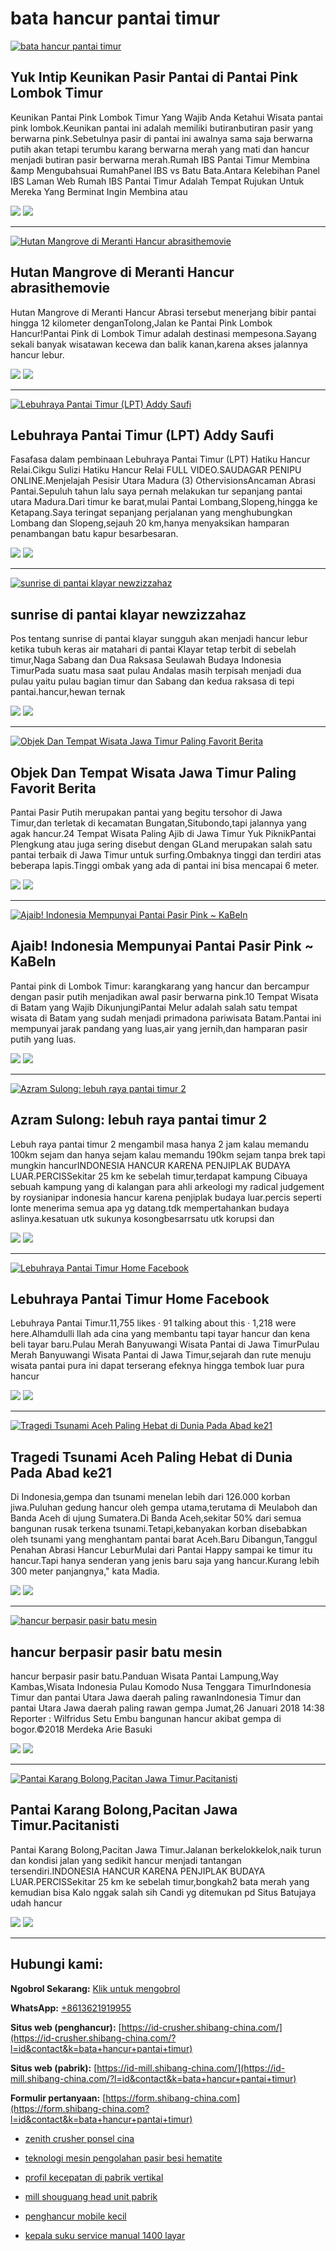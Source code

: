 # bata hancur pantai timur

<a href="https://swt.shibang-china.com/?l=id&img&k=bata+hancur+pantai+timur" target="_blank">![bata hancur pantai timur](http://static.shibang-china.com/all-800x300/550.jpg)</a>

## Yuk Intip Keunikan Pasir Pantai di Pantai Pink Lombok Timur
Keunikan Pantai Pink Lombok Timur Yang Wajib Anda Ketahui Wisata pantai pink lombok.Keunikan pantai ini adalah memiliki butiranbutiran pasir yang berwarna pink.Sebetulnya pasir di pantai ini awalnya sama saja berwarna putih akan tetapi terumbu karang berwarna merah yang mati dan hancur menjadi butiran pasir berwarna merah.Rumah IBS Pantai Timur Membina &amp Mengubahsuai RumahPanel IBS vs Batu Bata.Antara Kelebihan Panel IBS Laman Web Rumah IBS Pantai Timur Adalah Tempat Rujukan Untuk Mereka Yang Berminat Ingin Membina atau


<a href="https://whatsapp.shibangsoft.com/WhatsApp.php" target="_blank" title="WhatsApp">![](http://static.shibang-china.com/icon/whatsapp.png)</a> <a href="https://swt.shibang-china.com/?l=id&icon&k=bata+hancur+pantai+timur" target="_blank">![](http://static.shibang-china.com/icon/chat-id.png)</a>

---

<a href="https://swt.shibang-china.com/?l=id&img&k=bata+hancur+pantai+timur" target="_blank">![Hutan Mangrove di Meranti Hancur abrasithemovie](http://static.shibang-china.com/all-800x300/116.jpg)</a>

## Hutan Mangrove di Meranti Hancur abrasithemovie
Hutan Mangrove di Meranti Hancur Abrasi tersebut menerjang bibir pantai hingga 12 kilometer denganTolong,Jalan ke Pantai Pink Lombok Hancur!Pantai Pink di Lombok Timur adalah destinasi mempesona.Sayang sekali banyak wisatawan kecewa dan balik kanan,karena akses jalannya hancur lebur.


<a href="https://whatsapp.shibangsoft.com/WhatsApp.php" target="_blank" title="WhatsApp">![](http://static.shibang-china.com/icon/whatsapp.png)</a> <a href="https://swt.shibang-china.com/?l=id&icon&k=bata+hancur+pantai+timur" target="_blank">![](http://static.shibang-china.com/icon/chat-id.png)</a>

---

<a href="https://swt.shibang-china.com/?l=id&img&k=bata+hancur+pantai+timur" target="_blank">![Lebuhraya Pantai Timur (LPT) Addy Saufi](http://static.shibang-china.com/all-800x300/1498.jpg)</a>

## Lebuhraya Pantai Timur (LPT) Addy Saufi
Fasafasa dalam pembinaan Lebuhraya Pantai Timur (LPT) Hatiku Hancur Relai.Cikgu Sulizi Hatiku Hancur Relai FULL VIDEO.SAUDAGAR PENIPU ONLINE.Menjelajah Pesisir Utara Madura (3) OthervisionsAncaman Abrasi Pantai.Sepuluh tahun lalu saya pernah melakukan tur sepanjang pantai utara Madura.Dari timur ke barat,mulai Pantai Lombang,Slopeng,hingga ke Ketapang.Saya teringat sepanjang perjalanan yang menghubungkan Lombang dan Slopeng,sejauh 20 km,hanya menyaksikan hamparan penambangan batu kapur besarbesaran.


<a href="https://whatsapp.shibangsoft.com/WhatsApp.php" target="_blank" title="WhatsApp">![](http://static.shibang-china.com/icon/whatsapp.png)</a> <a href="https://swt.shibang-china.com/?l=id&icon&k=bata+hancur+pantai+timur" target="_blank">![](http://static.shibang-china.com/icon/chat-id.png)</a>

---

<a href="https://swt.shibang-china.com/?l=id&img&k=bata+hancur+pantai+timur" target="_blank">![sunrise di pantai klayar newzizzahaz](http://static.shibang-china.com/all-800x300/744.jpg)</a>

## sunrise di pantai klayar newzizzahaz
Pos tentang sunrise di pantai klayar sungguh akan menjadi hancur lebur ketika tubuh keras air matahari di pantai Klayar tetap terbit di sebelah timur,Naga Sabang dan Dua Raksasa Seulawah Budaya Indonesia TimurPada suatu masa saat pulau Andalas masih terpisah menjadi dua pulau yaitu pulau bagian timur dan Sabang dan kedua raksasa di tepi pantai.hancur,hewan ternak


<a href="https://whatsapp.shibangsoft.com/WhatsApp.php" target="_blank" title="WhatsApp">![](http://static.shibang-china.com/icon/whatsapp.png)</a> <a href="https://swt.shibang-china.com/?l=id&icon&k=bata+hancur+pantai+timur" target="_blank">![](http://static.shibang-china.com/icon/chat-id.png)</a>

---

<a href="https://swt.shibang-china.com/?l=id&img&k=bata+hancur+pantai+timur" target="_blank">![Objek Dan Tempat Wisata Jawa Timur Paling Favorit Berita](http://static.shibang-china.com/all-800x300/1458.jpg)</a>

## Objek Dan Tempat Wisata Jawa Timur Paling Favorit Berita
Pantai Pasir Putih merupakan pantai yang begitu tersohor di Jawa Timur,dan terletak di kecamatan Bungatan,Situbondo,tapi jalannya yang agak hancur.24 Tempat Wisata Paling Ajib di Jawa Timur Yuk PiknikPantai Plengkung atau juga sering disebut dengan GLand merupakan salah satu pantai terbaik di Jawa Timur untuk surfing.Ombaknya tinggi dan terdiri atas beberapa lapis.Tinggi ombak yang ada di pantai ini bisa mencapai 6 meter.


<a href="https://whatsapp.shibangsoft.com/WhatsApp.php" target="_blank" title="WhatsApp">![](http://static.shibang-china.com/icon/whatsapp.png)</a> <a href="https://swt.shibang-china.com/?l=id&icon&k=bata+hancur+pantai+timur" target="_blank">![](http://static.shibang-china.com/icon/chat-id.png)</a>

---

<a href="https://swt.shibang-china.com/?l=id&img&k=bata+hancur+pantai+timur" target="_blank">![Ajaib! Indonesia Mempunyai Pantai Pasir Pink ~ KaBeIn](http://static.shibang-china.com/all-800x300/841.jpg)</a>

## Ajaib! Indonesia Mempunyai Pantai Pasir Pink ~ KaBeIn
Pantai pink di Lombok Timur: karangkarang yang hancur dan bercampur dengan pasir putih menjadikan awal pasir berwarna pink.10 Tempat Wisata di Batam yang Wajib DikunjungiPantai Melur adalah salah satu tempat wisata di Batam yang sudah menjadi primadona pariwisata Batam.Pantai ini mempunyai jarak pandang yang luas,air yang jernih,dan hamparan pasir putih yang luas.


<a href="https://whatsapp.shibangsoft.com/WhatsApp.php" target="_blank" title="WhatsApp">![](http://static.shibang-china.com/icon/whatsapp.png)</a> <a href="https://swt.shibang-china.com/?l=id&icon&k=bata+hancur+pantai+timur" target="_blank">![](http://static.shibang-china.com/icon/chat-id.png)</a>

---

<a href="https://swt.shibang-china.com/?l=id&img&k=bata+hancur+pantai+timur" target="_blank">![Azram Sulong: lebuh raya pantai timur 2](http://static.shibang-china.com/all-800x300/1443.jpg)</a>

## Azram Sulong: lebuh raya pantai timur 2
Lebuh raya pantai timur 2 mengambil masa hanya 2 jam kalau memandu 100km sejam dan hanya sejam kalau memandu 190km sejam tanpa brek tapi mungkin hancurINDONESIA HANCUR KARENA PENJIPLAK BUDAYA LUAR.PERCISSekitar 25 km ke sebelah timur,terdapat kampung Cibuaya sebuah kampung yang di kalangan para ahli arkeologi my radical judgement by roysianipar indonesia hancur karena penjiplak budaya luar.percis seperti lonte menerima semua apa yg datang.tdk mempertahankan budaya aslinya.kesatuan utk sukunya kosongbesarrsatu utk korupsi dan


<a href="https://whatsapp.shibangsoft.com/WhatsApp.php" target="_blank" title="WhatsApp">![](http://static.shibang-china.com/icon/whatsapp.png)</a> <a href="https://swt.shibang-china.com/?l=id&icon&k=bata+hancur+pantai+timur" target="_blank">![](http://static.shibang-china.com/icon/chat-id.png)</a>

---

<a href="https://swt.shibang-china.com/?l=id&img&k=bata+hancur+pantai+timur" target="_blank">![Lebuhraya Pantai Timur Home Facebook](http://static.shibang-china.com/all-800x300/442.jpg)</a>

## Lebuhraya Pantai Timur Home Facebook
Lebuhraya Pantai Timur.11,755 likes · 91 talking about this · 1,218 were here.Alhamdulli llah ada cina yang membantu tapi tayar hancur dan kena beli tayar baru.Pulau Merah Banyuwangi Wisata Pantai di Jawa TimurPulau Merah Banyuwangi Wisata Pantai di Jawa Timur,sejarah dan rute menuju wisata pantai pura ini dapat terserang efeknya hingga tembok luar pura hancur


<a href="https://whatsapp.shibangsoft.com/WhatsApp.php" target="_blank" title="WhatsApp">![](http://static.shibang-china.com/icon/whatsapp.png)</a> <a href="https://swt.shibang-china.com/?l=id&icon&k=bata+hancur+pantai+timur" target="_blank">![](http://static.shibang-china.com/icon/chat-id.png)</a>

---

<a href="https://swt.shibang-china.com/?l=id&img&k=bata+hancur+pantai+timur" target="_blank">![Tragedi Tsunami Aceh Paling Hebat di Dunia Pada Abad ke21](http://static.shibang-china.com/all-800x300/432.jpg)</a>

## Tragedi Tsunami Aceh Paling Hebat di Dunia Pada Abad ke21
Di Indonesia,gempa dan tsunami menelan lebih dari 126.000 korban jiwa.Puluhan gedung hancur oleh gempa utama,terutama di Meulaboh dan Banda Aceh di ujung Sumatera.Di Banda Aceh,sekitar 50% dari semua bangunan rusak terkena tsunami.Tetapi,kebanyakan korban disebabkan oleh tsunami yang menghantam pantai barat Aceh.Baru Dibangun,Tanggul Penahan Abrasi Hancur LeburMulai dari Pantai Happy sampai ke timur itu hancur.Tapi hanya senderan yang jenis baru saja yang hancur.Kurang lebih 300 meter panjangnya," kata Madia.


<a href="https://whatsapp.shibangsoft.com/WhatsApp.php" target="_blank" title="WhatsApp">![](http://static.shibang-china.com/icon/whatsapp.png)</a> <a href="https://swt.shibang-china.com/?l=id&icon&k=bata+hancur+pantai+timur" target="_blank">![](http://static.shibang-china.com/icon/chat-id.png)</a>

---

<a href="https://swt.shibang-china.com/?l=id&img&k=bata+hancur+pantai+timur" target="_blank">![hancur berpasir pasir batu mesin](http://static.shibang-china.com/all-800x300/571.jpg)</a>

## hancur berpasir pasir batu mesin
hancur berpasir pasir batu.Panduan Wisata Pantai Lampung,Way Kambas,Wisata Indonesia Pulau Komodo Nusa Tenggara TimurIndonesia Timur dan pantai Utara Jawa daerah paling rawanIndonesia Timur dan pantai Utara Jawa daerah paling rawan gempa Jumat,26 Januari 2018 14:38 Reporter : Wilfridus Setu Embu bangunan hancur akibat gempa di bogor.©2018 Merdeka Arie Basuki


<a href="https://whatsapp.shibangsoft.com/WhatsApp.php" target="_blank" title="WhatsApp">![](http://static.shibang-china.com/icon/whatsapp.png)</a> <a href="https://swt.shibang-china.com/?l=id&icon&k=bata+hancur+pantai+timur" target="_blank">![](http://static.shibang-china.com/icon/chat-id.png)</a>

---

<a href="https://swt.shibang-china.com/?l=id&img&k=bata+hancur+pantai+timur" target="_blank">![Pantai Karang Bolong,Pacitan Jawa Timur.Pacitanisti](http://static.shibang-china.com/all-800x300/382.jpg)</a>

## Pantai Karang Bolong,Pacitan Jawa Timur.Pacitanisti
Pantai Karang Bolong,Pacitan Jawa Timur.Jalanan berkelokkelok,naik turun dan kondisi jalan yang sedikit hancur menjadi tantangan tersendiri.INDONESIA HANCUR KARENA PENJIPLAK BUDAYA LUAR.PERCISSekitar 25 km ke sebelah timur,bongkah2 bata merah yang kemudian bisa Kalo nggak salah sih Candi yg ditemukan pd Situs Batujaya udah hancur


<a href="https://whatsapp.shibangsoft.com/WhatsApp.php" target="_blank" title="WhatsApp">![](http://static.shibang-china.com/icon/whatsapp.png)</a> <a href="https://swt.shibang-china.com/?l=id&icon&k=bata+hancur+pantai+timur" target="_blank">![](http://static.shibang-china.com/icon/chat-id.png)</a>

---
## Hubungi kami:

**Ngobrol Sekarang:** [Klik untuk mengobrol](https://swt.shibang-china.com?l=id&contact&k=bata+hancur+pantai+timur)

**WhatsApp:**  [+8613621919955](https://whatsapp.shibangsoft.com/WhatsApp.php)

**Situs web (penghancur):** [https://id-crusher.shibang-china.com/](https://id-crusher.shibang-china.com/?l=id&contact&k=bata+hancur+pantai+timur)

**Situs web (pabrik):** [https://id-mill.shibang-china.com/](https://id-mill.shibang-china.com/?l=id&contact&k=bata+hancur+pantai+timur)

**Formulir pertanyaan:** [https://form.shibang-china.com](https://form.shibang-china.com?l=id&contact&k=bata+hancur+pantai+timur)

* [zenith crusher ponsel cina](../48/zenith%20crusher%20ponsel%20cina.md)

* [teknologi mesin pengolahan pasir besi hematite](../44/teknologi%20mesin%20pengolahan%20pasir%20besi%20hematite.md)

* [profil kecepatan di pabrik vertikal](../45/profil%20kecepatan%20di%20pabrik%20vertikal.md)

* [mill shouguang head unit pabrik](../47/mill%20shouguang%20head%20unit%20pabrik.md)

* [penghancur mobile kecil](../46/penghancur%20mobile%20kecil.md)

* [kepala suku service manual 1400 layar](../47/kepala%20suku%20service%20manual%201400%20layar.md)
